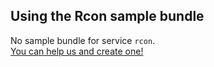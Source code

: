 ## Using the Rcon sample bundle

No sample bundle for service `rcon`.  
[You can help us and create one!](https://github.com/codeoverflow-org/nodecg-io/blob/master/docs/contribute.md)
